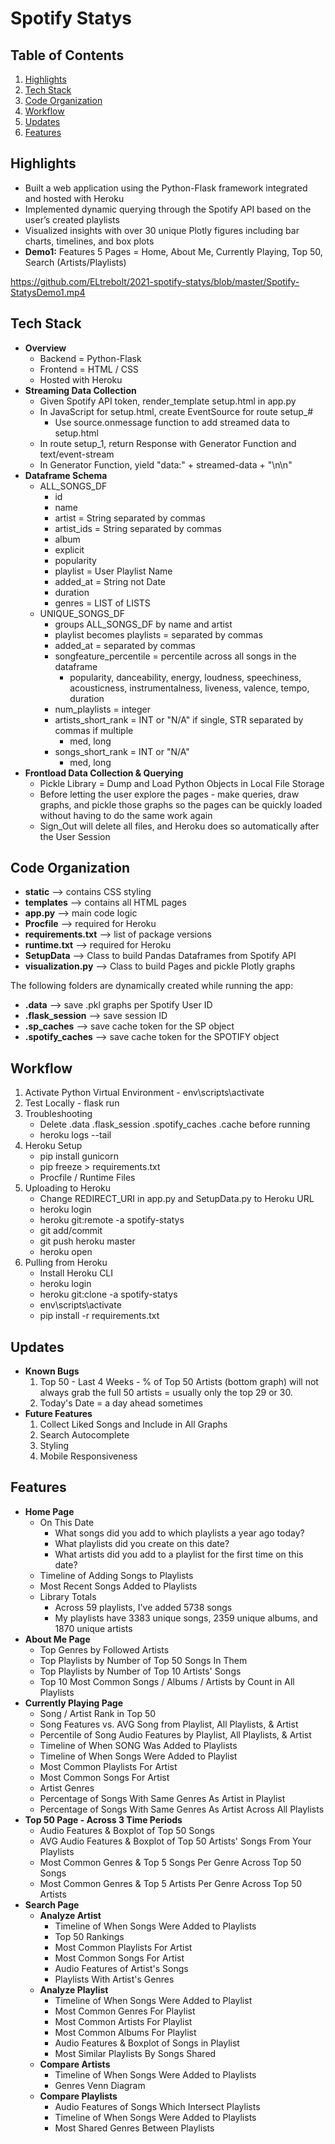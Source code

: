 # Spotify Statys

## Table of Contents
1. [Highlights](#highlights)
2. [Tech Stack](#tech-stack)
3. [Code Organization](#code-organization)
4. [Workflow](#workflow)
5. [Updates](#updates)
6. [Features](#features)

## Highlights 
- Built a web application using the Python-Flask framework integrated and hosted with Heroku
- Implemented dynamic querying through the Spotify API based on the user’s created playlists
- Visualized insights with over 30 unique Plotly figures including bar charts, timelines, and box plots
- **Demo1:** Features 5 Pages = Home, About Me, Currently Playing, Top 50, Search (Artists/Playlists)

https://github.com/ELtrebolt/2021-spotify-statys/blob/master/Spotify-StatysDemo1.mp4

## Tech Stack
- **Overview**
    - Backend = Python-Flask
    - Frontend = HTML / CSS
    - Hosted with Heroku
- **Streaming Data Collection**
    - Given Spotify API token, render_template setup.html in app.py
    - In JavaScript for setup.html, create EventSource for route setup_#
        - Use source.onmessage function to add streamed data to setup.html
    - In route setup_1, return Response with Generator Function and text/event-stream
    - In Generator Function, yield "data:" + streamed-data + "\n\n"
- **Dataframe Schema**
    - ALL_SONGS_DF
        - id
        - name
        - artist = String separated by commas
        - artist_ids = String separated by commas
        - album
        - explicit
        - popularity
        - playlist = User Playlist Name
        - added_at = String not Date
        - duration
        - genres = LIST of LISTS
    - UNIQUE_SONGS_DF
        - groups ALL_SONGS_DF by name and artist
        - playlist becomes playlists = separated by commas
        - added_at = separated by commas
        - songfeature_percentile = percentile across all songs in the dataframe
            - popularity, danceability, energy, loudness, speechiness, acousticness, instrumentalness, liveness, valence, tempo, duration
        - num_playlists = integer
        - artists_short_rank = INT or "N/A" if single, STR separated by commas if multiple
            - med, long
        - songs_short_rank = INT or "N/A"
            - med, long
- **Frontload Data Collection & Querying**
    - Pickle Library = Dump and Load Python Objects in Local File Storage
    - Before letting the user explore the pages - make queries, draw graphs, and pickle those graphs so the pages can be quickly loaded without having to do the same work again
    - Sign_Out will delete all files, and Heroku does so automatically after the User Session

## Code Organization
- **static** --> contains CSS styling
- **templates** --> contains all HTML pages
- **app.py** --> main code logic
- **Procfile** --> required for Heroku
- **requirements.txt** --> list of package versions
- **runtime.txt** --> required for Heroku
- **SetupData** --> Class to build Pandas Dataframes from Spotify API
- **visualization.py** --> Class to build Pages and pickle Plotly graphs

The following folders are dynamically created while running the app:
- **.data** --> save .pkl graphs per Spotify User ID
- **.flask_session** --> save session ID
- **.sp_caches** --> save cache token for the SP object
- **.spotify_caches** --> save cache token for the SPOTIFY object

## Workflow
1. Activate Python Virtual Environment - env\scripts\activate
2. Test Locally - flask run
3. Troubleshooting
    - Delete .data .flask_session .spotify_caches .cache before running
    - heroku logs --tail
4. Heroku Setup
    - pip install gunicorn
    - pip freeze > requirements.txt
    - Procfile / Runtime Files
5. Uploading to Heroku
    - Change REDIRECT_URI in app.py and SetupData.py to Heroku URL
    - heroku login
    - heroku git:remote -a spotify-statys
    - git add/commit
    - git push heroku master
    - heroku open
6. Pulling from Heroku
    - Install Heroku CLI
    - heroku login
    - heroku git:clone -a spotify-statys
    - env\scripts\activate
    - pip install -r requirements.txt

## Updates
- **Known Bugs**
    1. Top 50 - Last 4 Weeks - % of Top 50 Artists (bottom graph) will not always grab the full 50 artists = usually only the top 29 or 30. 
    2. Today's Date = a day ahead sometimes
- **Future Features**
    1. Collect Liked Songs and Include in All Graphs
    2. Search Autocomplete
    3. Styling
    4. Mobile Responsiveness

## Features
- **Home Page**
    - On This Date
        - What songs did you add to which playlists a year ago today?
        - What playlists did you create on this date?
        - What artists did you add to a playlist for the first time on this date?
    - Timeline of Adding Songs to Playlists
    - Most Recent Songs Added to Playlists
    - Library Totals
        - Across 59 playlists, I've added 5738 songs
        - My playlists have 3383 unique songs, 2359 unique albums, and 1870 unique artists
- **About Me Page**
    - Top Genres by Followed Artists
    - Top Playlists by Number of Top 50 Songs In Them
    - Top Playlists by Number of Top 10 Artists' Songs
    - Top 10 Most Common Songs / Albums / Artists by Count in All Playlists
- **Currently Playing Page**
    - Song / Artist Rank in Top 50
    - Song Features vs. AVG Song from Playlist, All Playlists, & Artist
    - Percentile of Song Audio Features by Playlist, All Playlists, & Artist
    - Timeline of When SONG Was Added to Playlists
    - Timeline of When Songs Were Added to Playlist
    - Most Common Playlists For Artist
    - Most Common Songs For Artist
    - Artist Genres
    - Percentage of Songs With Same Genres As Artist in Playlist
    - Percentage of Songs With Same Genres As Artist Across All Playlists
- **Top 50 Page - Across 3 Time Periods**
    - Audio Features & Boxplot of Top 50 Songs
    - AVG Audio Features & Boxplot of Top 50 Artists' Songs From Your Playlists
    - Most Common Genres & Top 5 Songs Per Genre Across Top 50 Songs
    - Most Common Genres & Top 5 Artists Per Genre Across Top 50 Artists
- **Search Page**
    - **Analyze Artist**
        - Timeline of When Songs Were Added to Playlists
        - Top 50 Rankings
        - Most Common Playlists For Artist
        - Most Common Songs For Artist
        - Audio Features of Artist's Songs
        - Playlists With Artist's Genres
    - **Analyze Playlist**
        - Timeline of When Songs Were Added to Playlist
        - Most Common Genres For Playlist
        - Most Common Artists For Playlist
        - Most Common Albums For Playlist
        - Audio Features & Boxplot of Songs in Playlist
        - Most Similar Playlists By Songs Shared
    - **Compare Artists**
        - Timeline of When Songs Were Added to Playlists
        - Genres Venn Diagram
    - **Compare Playlists**
        - Audio Features of Songs Which Intersect Playlists
        - Timeline of When Songs Were Added to Playlists
        - Most Shared Genres Between Playlists

